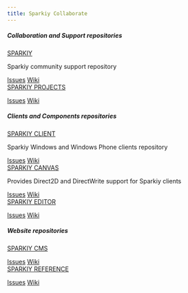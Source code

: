 ```yaml
---
title: Sparkiy Collaborate
---
```


##### Collaboration and Support repositories

<div class="row">
  <div class="col-xs-12 col-sm-6 col-md-3">
    <div class="repo">
      <a class="header" href="https://github.com/Sparkiy/sparkiy/">SPARKIY</a>
      <p>Sparkiy community support repository</p>
      <a class="btn btn-inverse btn-block" href="https://github.com/Sparkiy/sparkiy/issues">Issues</a>
      <a class="btn btn-inverse btn-block" href="https://github.com/Sparkiy/sparkiy/wiki">Wiki</a>
    </div>
  </div>

  <div class="col-xs-12 col-sm-6 col-md-3">
    <div class="repo">
      <a class="header" href="https://github.com/Sparkiy/sparkiy-projects">SPARKIY PROJECTS</a>
      <p></p>
      <a class="btn btn-inverse btn-block" href="https://github.com/Sparkiy/sparkiy-projects/issues">Issues</a>
      <a class="btn btn-inverse btn-block" href="https://github.com/Sparkiy/sparkiy-projects/wiki">Wiki</a>
    </div>
  </div>
</div>

##### Clients and Components repositories

<div class="row">
  <div class="col-xs-3">
    <div class="repo">
      <a class="header" href="https://github.com/Sparkiy/sparkiy-client">SPARKIY CLIENT</a>
      <p>Sparkiy Windows and Windows Phone clients repository</p>
      <a class="btn btn-inverse btn-block" href="https://github.com/Sparkiy/sparkiy-client/issues">Issues</a>
      <a class="btn btn-inverse btn-block" href="https://github.com/Sparkiy/sparkiy-client/wiki">Wiki</a>
    </div>
  </div>

  <div class="col-xs-3">
    <div class="repo">
      <a class="header" href="https://github.com/Sparkiy/sparkiy-canvas">SPARKIY CANVAS</a>
      <p>Provides Direct2D and DirectWrite support for Sparkiy clients</p>
      <a class="btn btn-inverse btn-block" href="https://github.com/Sparkiy/sparkiy-canvas/issues">Issues</a>
      <a class="btn btn-inverse btn-block" href="https://github.com/Sparkiy/sparkiy-canvas/wiki">Wiki</a>
    </div>
  </div>

  <div class="col-xs-3">
    <div class="repo">
      <a class="header" href="https://github.com/Sparkiy/sparkiy-editor">SPARKIY EDITOR</a>
      <p></p>
      <a class="btn btn-inverse btn-block" href="https://github.com/Sparkiy/sparkiy-editor/issues">Issues</a>
      <a class="btn btn-inverse btn-block" href="https://github.com/Sparkiy/sparkiy-editor/wiki">Wiki</a>
    </div>
  </div>
</div>

##### Website repositories

<div class="row">
  <div class="col-xs-3">
    <div class="repo">
      <a class="header" href="https://github.com/Sparkiy/sparkiycms">SPARKIY CMS</a>
      <p></p>
      <a class="btn btn-inverse btn-block" href="https://github.com/Sparkiy/sparkiycms/issues">Issues</a>
      <a class="btn btn-inverse btn-block" href="https://github.com/Sparkiy/sparkiycms/wiki">Wiki</a>
    </div>
  </div>

  <div class="col-xs-3">
    <div class="repo">
      <a class="header" href="https://github.com/Sparkiy/sparkiy-reference">SPARKIY REFERENCE</a>
      <p></p>
      <a class="btn btn-inverse btn-block" href="https://github.com/Sparkiy/sparkiy-reference/issues">Issues</a>
      <a class="btn btn-inverse btn-block" href="https://github.com/Sparkiy/sparkiy-reference/wiki">Wiki</a>
    </div>
  </div>
</div>
